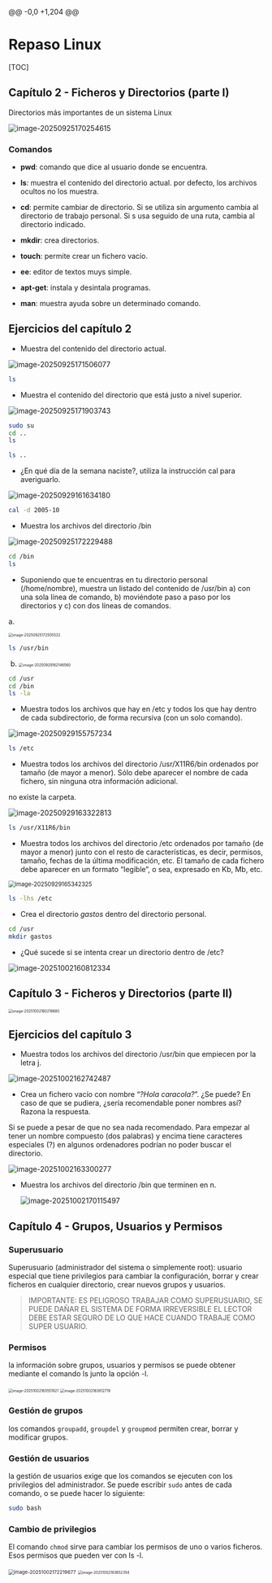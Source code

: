 @@ -0,0 +1,204 @@
# Repaso Linux

[TOC]

## Capítulo 2 - Ficheros y Directorios (parte I)

Directorios más importantes de un sistema Linux

![image-20250925170254615](./Repaso%20Linux.assets/image-20250925170254615.png)

### Comandos 

- **pwd**: comando que dice al usuario donde se encuentra.

- **ls**: muestra el contenido del directorio actual. por defecto, los archivos ocultos no los muestra.

- **cd**: permite cambiar de directorio. Si se utiliza sin argumento cambia al directorio de trabajo personal. Si s usa seguido de una ruta, cambia al directorio indicado.

- **mkdir**: crea directorios.

- **touch**: permite crear un fichero vacío.

- **ee**: editor de textos muys simple.

- **apt-get**: instala y desintala programas.

- **man**: muestra ayuda sobre un determinado comando.

  

## Ejercicios del capítulo 2

- Muestra del contenido del directorio actual.

![image-20250925171506077](./Repaso%20Linux.assets/image-20250925171506077.png)

```bash
ls
```



- Muestra el contenido del directorio que está justo a nivel superior.

![image-20250925171903743](./Repaso%20Linux.assets/image-20250925171903743.png)

```bash
sudo su
cd ..
ls
```

```bash
ls ..
```



- ¿En qué día de la semana naciste?, utiliza la instrucción cal para averiguarlo.

![image-20250929161634180](./Repaso%20Linux.assets/image-20250929161634180.png)

```bash
cal -d 2005-10
```



- Muestra los archivos del directorio /bin

![image-20250925172229488](./Repaso%20Linux.assets/image-20250925172229488.png)

```bash
cd /bin
ls
```



- Suponiendo que te encuentras en tu directorio personal (/home/nombre), muestra un listado del contenido de /usr/bin a) con una sola línea de comando, b) moviéndote paso a paso por los directorios y c) con dos líneas de comandos.

a. 

<img src="./Repaso%20Linux.assets/image-20250925172505532.png" alt="image-20250925172505532" style="zoom:50%;" />

```bash
ls /usr/bin
```

​	b. <img src="./Repaso%20Linux.assets/image-20250929162146560.png" alt="image-20250929162146560" style="zoom:50%;" />

```bash
cd /usr
cd /bin
ls -la
```



- Muestra todos los archivos que hay en /etc y todos los que hay dentro de cada subdirectorio, de forma recursiva (con un solo comando).

![image-20250929155757234](./Repaso%20Linux.assets/image-20250929155757234.png)

```bash
ls /etc
```

- Muestra todos los archivos del directorio /usr/X11R6/bin ordenados por tamaño (de mayor a menor). Sólo debe aparecer el nombre de cada fichero, sin ninguna otra información adicional.

no existe la carpeta.

![image-20250929163322813](./Repaso%20Linux.assets/image-20250929163322813.png)

```bash
ls /usr/X11R6/bin
```



- Muestra todos los archivos del directorio /etc ordenados por tamaño (de mayor a menor) junto con el resto de características, es decir, permisos, tamaño, fechas de la última modificación, etc. El tamaño de cada fichero debe aparecer en un formato “legible”, o sea, expresado en Kb, Mb, etc.

<img src="./Repaso%20Linux.assets/image-20250929165342325.png" alt="image-20250929165342325" style="zoom:80%;" />

```bash
ls -lhs /etc
```



- Crea el directorio *gastos* dentro del directorio personal. 

```bash
cd /usr
mkdir gastos
```



- ¿Qué sucede si se intenta crear un directorio dentro de /etc?

<img src="./Repaso%20Linux.assets/image-20251002160812334.png" alt="image-20251002160812334" style="zoom:100%;" />



## Capítulo 3 - Ficheros y Directorios (parte II)



<img src="./Repaso%20Linux.assets/image-20251002160216680.png" alt="image-20251002160216680" style="zoom:50%;" />

## Ejercicios del capítulo 3

- Muestra todos los archivos del directorio /usr/bin que empiecen por la letra j.

![image-20251002162742487](./Repaso%20Linux.assets/image-20251002162742487.png)

- Crea un fichero vacío con nombre “*?Hola caracola?*”. ¿Se puede? En caso de que se pudiera, ¿sería recomendable poner nombres así? Razona la respuesta.

Si se puede a pesar de que no sea nada recomendado. Para empezar al tener un nombre compuesto (dos palabras) y encima tiene caracteres especiales (?) en algunos ordenadores podrían no poder buscar el directorio.

![image-20251002163300277](./Repaso%20Linux.assets/image-20251002163300277.png)

- Muestra los archivos del directorio /bin que terminen en n.

  ![image-20251002170115497](./Repaso%20Linux.assets/image-20251002170115497.png)

## Capítulo 4 - Grupos, Usuarios y Permisos

### Superusuario

Superusuario (administrador del sistema o simplemente root): usuario especial que tiene privilegios para cambiar la configuración, borrar y crear ficheros en cualquier directorio, crear nuevos grupos y usuarios.

> IMPORTANTE: ES PELIGROSO TRABAJAR COMO SUPERUSUARIO, SE PUEDE DAÑAR EL SISTEMA DE FORMA IRREVERSIBLE EL LECTOR DEBE ESTAR SEGURO DE LO QUE HACE CUANDO TRABAJE COMO SUPER USUARIO.

### Permisos

la información sobre grupos, usuarios y permisos se puede obtener mediante el comando ls junto la opción -l.

<img src="./Repaso%20Linux.assets/image-20251002163551921.png" alt="image-20251002163551921" style="zoom:50%;" /> 

<img src="./Repaso%20Linux.assets/image-20251002163612719.png" alt="image-20251002163612719" style="zoom:50%;" />

### Gestión de grupos

los comandos `groupadd`, `groupdel` y `groupmod` permiten crear, borrar y modificar grupos.

### Gestión de usuarios

la gestión de usuarios exige que los comandos se ejecuten con los privilegios del administrador. Se puede escribir `sudo` antes de cada comando, o se puede hacer lo siguiente: 

```bash
sudo bash
```

### Cambio de privilegios

El comando `chmod` sirve para cambiar los permisos de uno o varios ficheros. Esos permisos que pueden ver con ls -l.

<img src="./Repaso%20Linux.assets/image-20251002172219677.png" alt="image-20251002172219677" style="zoom:67%;" />

<img src="./Repaso%20Linux.assets/image-20251002163652354.png" alt="image-20251002163652354" style="zoom:50%;" />


